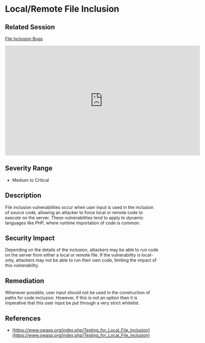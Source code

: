 Local/Remote File Inclusion
===========================

Related Session
---------------

[File Inclusion Bugs](../sessions/file_inclusion.md)

<iframe id="ytplayer" type="text/html" width="640" height="360" src="https://www.youtube-nocookie.com/embed/ehp9TdmXWr0?rel=0&autoplay=0&origin=https://hacker101.com" frameborder="0"></iframe>

Severity Range
--------------

- Medium to Critical

Description
-----------

File inclusion vulnerabilities occur when user input is used in the inclusion of source code, allowing an attacker to force local or remote code to execute on the server.  These vulnerabilities tend to apply to dynamic languages like PHP, where runtime importation of code is common.

Security Impact
---------------

Depending on the details of the inclusion, attackers may be able to run code on the server from either a local or remote file.  If the vulnerability is local-only, attackers may not be able to run their own code, limiting the impact of this vulnerability.

Remediation
-----------

Whenever possible, user input should not be used in the construction of paths for code inclusion.  However, if this is not an option then it is imperative that this user input be put through a very strict whitelist.

References
----------

- [https://www.owasp.org/index.php/Testing_for_Local_File_Inclusion](https://www.owasp.org/index.php/Testing_for_Local_File_Inclusion)
